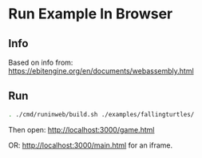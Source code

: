 # Run Example In Browser

## Info

Based on info from: <https://ebitengine.org/en/documents/webassembly.html>

## Run

```bash
. ./cmd/runinweb/build.sh ./examples/fallingturtles/
```

Then open: <http://localhost:3000/game.html>

OR: <http://localhost:3000/main.html> for an iframe.
